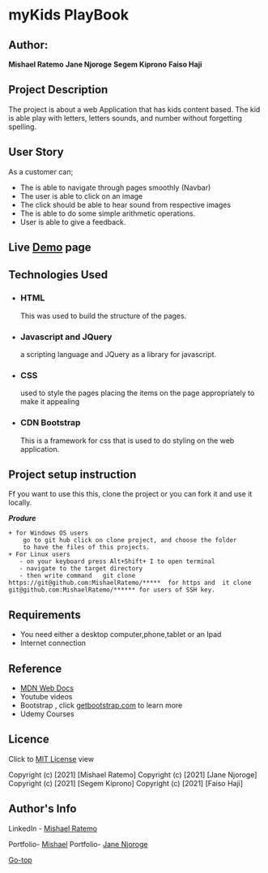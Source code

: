 # myKids PlayBook
## Author: 
**Mishael Ratemo**
**Jane Njoroge**
**Segem Kiprono**
**Faiso Haji**


## Project Description
The project is about a web Application that has kids content based. The kid is able play with letters, letters sounds, and number without forgetting spelling.

## User Story
As a customer can;

- The is able to navigate through pages smoothly (Navbar)
- The user is able to click on an image
- The click should be able to hear sound from respective images
- The is able to do some simple arithmetic operations.
- User is able to give a feedback.

 ## Live [Demo](**************) page
 


 ## Technologies Used
* ### HTML 
     This was used to build the structure of the pages.

* ### Javascript and JQuery
    a scripting language and JQuery as a library for javascript.
* ### CSS 
     used to style the pages placing the items on the page appropriately to make it appealing 
* ### CDN Bootstrap 
     This is a framework for css that is used to do  styling on the web application.

 ## Project setup instruction
 Ff you want to use this this, clone the project or you can fork it and use it locally.

***Produre***

    + for Windows OS users
        go to git hub click on clone project, and choose the folder 
        to have the files of this projects.
    + For Linux users
       - on your keyboard press Alt+Shift+ I to open terminal
       - navigate to the target directory
       - then write command   git clone https://git@github.com:MishaelRatemo/*****  for https and  it clone git@github.com:MishaelRatemo/****** for users of SSH key.
 
## Requirements

* You need either a desktop computer,phone,tablet or an Ipad
* Internet connection


## Reference
* [MDN Web Docs](https://developer.mozilla.org/en-US/)
* Youtube  videos
* Bootstrap , click  [getbootstrap.com](https://getbootstrap.com/) to learn more
* Udemy Courses

## Licence

Click to  [MIT License](Licence) view

Copyright (c) [2021] [Mishael Ratemo] 
Copyright (c) [2021] [Jane Njoroge] 
Copyright (c) [2021] [Segem Kiprono] 
Copyright (c) [2021] [Faiso Haji] 

## Author's Info

LinkedIn - [Mishael Ratemo](www.linkedin.com/in/mishael-mosoti-37b786161/)

Portfolio- [Mishael](https://mishaelratemo.github.io/my_portfolio/)
Portfolio- [Jane Njoroge](https://njoroge-jane.github.io/My-Portfolio/)




[Go-top](#MyPortfolio)